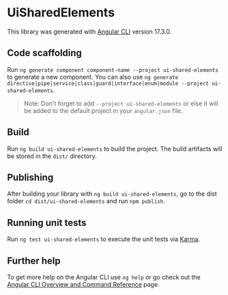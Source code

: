 # UiSharedElements

This library was generated with [Angular CLI](https://github.com/angular/angular-cli) version 17.3.0.

## Code scaffolding

Run `ng generate component component-name --project ui-shared-elements` to generate a new component. You can also use `ng generate directive|pipe|service|class|guard|interface|enum|module --project ui-shared-elements`.
> Note: Don't forget to add `--project ui-shared-elements` or else it will be added to the default project in your `angular.json` file. 

## Build

Run `ng build ui-shared-elements` to build the project. The build artifacts will be stored in the `dist/` directory.

## Publishing

After building your library with `ng build ui-shared-elements`, go to the dist folder `cd dist/ui-shared-elements` and run `npm publish`.

## Running unit tests

Run `ng test ui-shared-elements` to execute the unit tests via [Karma](https://karma-runner.github.io).

## Further help

To get more help on the Angular CLI use `ng help` or go check out the [Angular CLI Overview and Command Reference](https://angular.io/cli) page.
